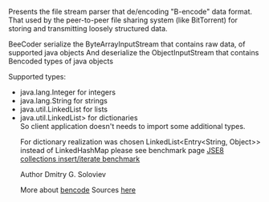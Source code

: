 Presents the file stream parser that de/encoding "B-encode" data format. Thatused by the peer-to-peer file sharing system (like BitTorrent) for storingand transmitting loosely structured data.BeeCoder serialize the ByteArrayInputStream that contains raw data, of supported java objectsAnd deserialize the ObjectInputStream that contains Bencoded types of java objectsSupported types:<ul><li>java.lang.Integer for integers</li><li>java.lang.String for strings</li><li>java.util.LinkedList<Object> for lists</li><li>java.util.LinkedList<Entry<String, Object>> for dictionaries</li></ul>So client application doesn't needs to import some additional types.For dictionary realization was chosen LinkedList<Entry<String, Object>> instead of LinkedHashMap please see benchmark page<a href="https://github.com/soulaway/jse8collectionBenchmark">JSE8 collections insert/iterate benchmark</a>Author Dmitry G. SolovievMore about <a href="http://en.wikipedia.org/wiki/Bencode">bencode</a>Sources <a href="https://github.com/soulaway/beecoder">here</a>